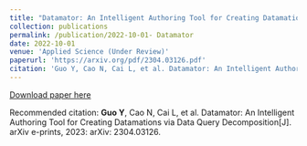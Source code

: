 ```yaml
---
title: "Datamator: An Intelligent Authoring Tool for Creating Datamations via Data Query Decomposition"
collection: publications
permalink: /publication/2022-10-01- Datamator
date: 2022-10-01
venue: 'Applied Science (Under Review)'
paperurl: 'https://arxiv.org/pdf/2304.03126.pdf'
citation: 'Guo Y, Cao N, Cai L, et al. Datamator: An Intelligent Authoring Tool for Creating Datamations via Data Query Decomposition[J]. arXiv e-prints, 2023: arXiv: 2304.03126.'
---
```


<a href='https://arxiv.org/pdf/2304.03126.pdf'>Download paper here</a>

Recommended citation: **Guo Y**, Cao N, Cai L, et al. Datamator: An Intelligent Authoring Tool for Creating Datamations via Data Query Decomposition[J]. arXiv e-prints, 2023: arXiv: 2304.03126.